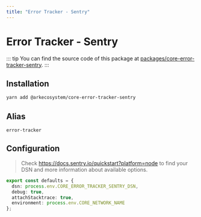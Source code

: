 ```yaml
---
title: "Error Tracker - Sentry"
---
```


# Error Tracker - Sentry

::: tip
You can find the source code of this package at [packages/core-error-tracker-sentry](https://github.com/ARKEcosystem/core/tree/develop/packages/core-error-tracker-sentry).
:::

## Installation

```bash
yarn add @arkecosystem/core-error-tracker-sentry
```

## Alias

`error-tracker`

## Configuration

> Check https://docs.sentry.io/quickstart?platform=node to find your DSN and more information about available options.

```ts
export const defaults = {
  dsn: process.env.CORE_ERROR_TRACKER_SENTRY_DSN,
  debug: true,
  attachStacktrace: true,
  environment: process.env.CORE_NETWORK_NAME
};
```
